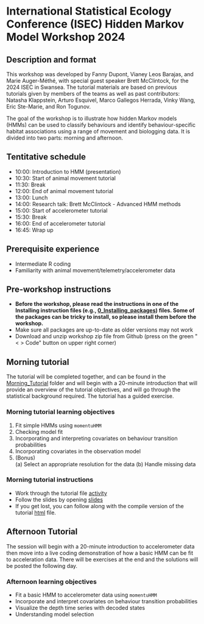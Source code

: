 # International Statistical Ecology Conference (ISEC) Hidden Markov Model Workshop 2024

## Description and format

This workshop was developed by Fanny Dupont, Vianey Leos Barajas, and Marie Auger-Méthé, with special guest speaker Brett McClintock, for the 2024 ISEC in Swansea. The tutorial materials are based on previous tutorials given by members of the teams as well as past contributors: Natasha Klappstein, Arturo Esquivel, Marco Gallegos Herrada, Vinky Wang, Eric Ste-Marie, and Ron Togunov.

The goal of the workshop is to illustrate how hidden Markov models (HMMs) can be used to classify behaviours and identify behaviour-specific habitat associations using a range of movement and biologging data. It is divided into two parts: morning and afternoon.

## Tentitative schedule

* 10:00: Introduction to HMM (presentation)
* 10:30: Start of animal movement tutorial
* 11:30: Break
* 12:00: End of animal movement tutorial
* 13:00: Lunch
* 14:00: Research talk: Brett McClintock - Advanced HMM methods
* 15:00: Start of accelerometer tutorial
* 15:30: Break
* 16:00: End of accelerometer tutorial
* 16:45: Wrap up

## Prerequisite experience

- Intermediate R coding
- Familiarity with animal movement/telemetry/accelerometer data


## Pre-workshop instructions

- **Before the workshop, please read the instructions in one of the Installing instruction files (e.g., [0_Installing_packages](./0_To_do_before_workshop/0_Installing_packages.Rmd)) files. Some of the packages can be tricky to install, so please install them before the workshop.**
- Make sure all packages are up-to-date as older versions may not work
- Download and unzip workshop zip file from Github (press on the green "< > Code" button on upper right corner)


## Morning tutorial 

The tutorial will be completed together, and can be found in the [Morning_Tutorial](./1_Morning_Tutorial/Tutorial_files) folder and will begin with a 20-minute introduction that will provide an overview of the tutorial objectives, and will go through the statistical background required. The tutorial has a guided exercise.

### Morning tutorial learning objectives

1. Fit simple HMMs using `momentuHMM`
2. Checking model fit 
3. Incorporating and interpreting covariates on behaviour transition probabilities
4. Incorporating covariates in the observation model
5. (Bonus) 	
    (a) Select an appropriate resolution for the data
    (b) Handle missing data


### Morning tutorial instructions

- Work through the tutorial file [activity](./1_Morning_Tutorial/Tutorial_files/Tutorial_Narwhal_morning.Rmd)
- Follow the slides by opening [slides](./1_Morning_Tutorial/Morning_Slides.pptx)
- If you get lost, you can follow along with the compile version of the tutorial [html](./1_Morning_Tutorial/Tutorial_files/Tutorial_Narwhal_morning.html) file.

## Afternoon Tutorial

The session will begin with a 20-minute introduction to accelerometer data then move into a live coding demonstration of how a basic HMM can be fit to acceleration data. There will be exercises at the end and the solutions will be posted the following day. 

### Afternoon learning objectives 

- Fit a basic HMM to accelerometer data using `momentuHMM`
- Incorporate and interpret covariates on behaviour transition probabilities
- Visualize the depth time series with decoded states
- Understanding model selection
